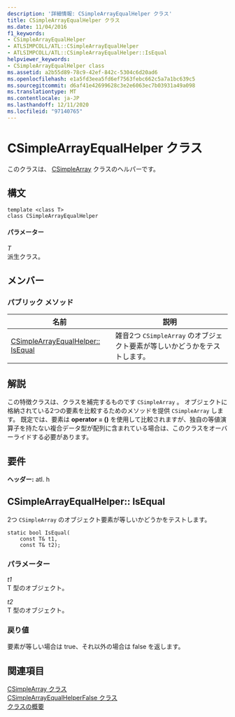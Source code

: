```yaml
---
description: '詳細情報: CSimpleArrayEqualHelper クラス'
title: CSimpleArrayEqualHelper クラス
ms.date: 11/04/2016
f1_keywords:
- CSimpleArrayEqualHelper
- ATLSIMPCOLL/ATL::CSimpleArrayEqualHelper
- ATLSIMPCOLL/ATL::CSimpleArrayEqualHelper::IsEqual
helpviewer_keywords:
- CSimpleArrayEqualHelper class
ms.assetid: a2b55d89-78c9-42ef-842c-5304c6d20ad6
ms.openlocfilehash: e1a5fd3eea5fd6ef7563febc662c5a7a1bc639c5
ms.sourcegitcommit: d6af41e42699628c3e2e6063ec7b03931a49a098
ms.translationtype: MT
ms.contentlocale: ja-JP
ms.lasthandoff: 12/11/2020
ms.locfileid: "97140765"
---
```

# <a name="csimplearrayequalhelper-class"></a>CSimpleArrayEqualHelper クラス

このクラスは、 [CSimpleArray](../../atl/reference/csimplearray-class.md) クラスのヘルパーです。

## <a name="syntax"></a>構文

```
template <class T>
class CSimpleArrayEqualHelper
```

#### <a name="parameters"></a>パラメーター

*T*<br/>
派生クラス。

## <a name="members"></a>メンバー

### <a name="public-methods"></a>パブリック メソッド

|名前|説明|
|----------|-----------------|
|[CSimpleArrayEqualHelper:: IsEqual](#isequal)|雑音2つ `CSimpleArray` のオブジェクト要素が等しいかどうかをテストします。|

## <a name="remarks"></a>解説

この特徴クラスは、クラスを補完するものです `CSimpleArray` 。 オブジェクトに格納されている2つの要素を比較するためのメソッドを提供 `CSimpleArray` します。 既定では、要素は **operator = ()** を使用して比較されますが、独自の等値演算子を持たない複合データ型が配列に含まれている場合は、このクラスをオーバーライドする必要があります。

## <a name="requirements"></a>要件

**ヘッダー:** atl. h

## <a name="csimplearrayequalhelperisequal"></a><a name="isequal"></a> CSimpleArrayEqualHelper:: IsEqual

2つ `CSimpleArray` のオブジェクト要素が等しいかどうかをテストします。

```
static bool IsEqual(
    const T& t1,
    const T& t2);
```

### <a name="parameters"></a>パラメーター

*t1*<br/>
T 型のオブジェクト。

*t2*<br/>
T 型のオブジェクト。

### <a name="return-value"></a>戻り値

要素が等しい場合は true、それ以外の場合は false を返します。

## <a name="see-also"></a>関連項目

[CSimpleArray クラス](../../atl/reference/csimplearray-class.md)<br/>
[CSimpleArrayEqualHelperFalse クラス](../../atl/reference/csimplearrayequalhelperfalse-class.md)<br/>
[クラスの概要](../../atl/atl-class-overview.md)
